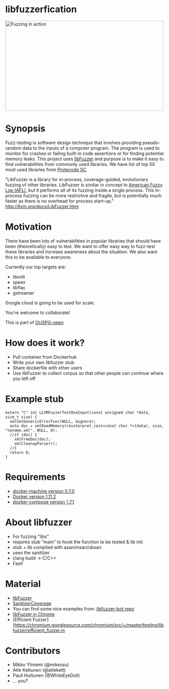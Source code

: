 
# libfuzzerfication

<img src="https://raw.githubusercontent.com/ouspg/libfuzzerfication/master/pictures/fuzzing.png" width="500" height="284" alt="Fuzzing in action">


# Synopsis
Fuzz-testing is software design technique that involves providing pseudo-random data to the inputs of a computer program. The program is used to monitor for crashes or failing built-in code assertions or for finding potential memory leaks. This project uses [libFuzzer](http://llvm.org/docs/LibFuzzer.html) and purpose is to make it easy to find vulnerabilities from commonly used libraries. We have list of top 50 most used libraries from [Protecode SC](http://www.codenomicon.com/products/appcheck/).

"LibFuzzer is a library for in-process, coverage-guided, evolutionary fuzzing of other libraries.
LibFuzzer is similar in concept to [American Fuzzy Lop (AFL)](http://lcamtuf.coredump.cx/afl/), but it performs all of its fuzzing inside a single process. This in-process fuzzing can be more restrictive and fragile, but is potentially much faster as there is no overhead for process start-up."
http://llvm.org/docs/LibFuzzer.html

# Motivation
There have been lots of vulnerabilities in popular libraries that should have been (theoretically) easy to test. We want to offer easy way to fuzz-test these libraries and increase awareness about the situation. We also want this to be available to everyone.

Currently our top targets are:
* libxslt
* speex
* libflac
* gstreamer

Google cloud is going to be used for scale.

You're welcome to collaborate!

This is part of [OUSPG-open](https://github.com/ouspg/ouspg-open)

# How does it work?
* Pull container from Dockerhub
* Write your own libfuzzer stub
* Share dockerfile with other users
* Use libFuzzer to collect corpus so that other people can continue where you left off

# Example stub
```
extern "C" int LLVMFuzzerTestOneInput(const unsigned char *data, size_t size) {
  xmlSetGenericErrorFunc(NULL, &ignore);
  auto doc = xmlReadMemory(reinterpret_cast<const char *>(data), size, "noname.xml", NULL, 0);
  //if (doc) {
    xmlFreeDoc(doc);
    xmlCleanupParser();
  //}
  return 0;
}
```

# Requirements
* [docker-machine version 0.7.0](https://docs.docker.com/machine/)
* [Docker version 1.11.2](https://www.docker.com/)
* [docker-compose version 1.7.1](https://docs.docker.com/compose/)

# About libfuzzer
* For fuzzing "libs"
* requires stub "main" to hook the function to be tested & lib init
* stub + lib compiled with asan/msan/ubsan
* uses the sanitizer
* clang build -> C/C++
* Fast!

# Material

* [libFuzzer](http://llvm.org/docs/LibFuzzer.html)
* [SanitizerCoverage](http://clang.llvm.org/docs/SanitizerCoverage.html)
* You can find some nice examples from: [libfuzzer-bot repo](https://github.com/google/libfuzzer-bot)
* [libFuzzer in Chrome](https://chromium.googlesource.com/chromium/src/+/master/testing/libfuzzer/README.md)
* [Efficient Fuzzer](https://chromium.googlesource.com/chromium/src/+/master/testing/libfuzzer/efficient_fuzzer.m

# Contributors
* Mikko Yliniemi (@mikessu)
* Atte Kettunen (@attekett)
* Pauli Huttunen (@WhiteEyeDoll)
* ... you?
